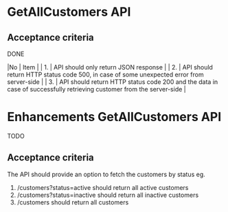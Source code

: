 # GetAllCustomers API 

## Acceptance criteria
DONE

|No  |  Item |
| 1. | API should only return JSON response |
| 2. | API should return HTTP status code 500, in case of some unexpected error from server-side |
| 3. | API should return HTTP status code 200 and the data in case of successfully retrieving customer from the server-side |

# Enhancements GetAllCustomers API 

TODO

## Acceptance criteria
The API should provide an option to fetch the customers by status eg.
1. /customers?status=active should return all active customers
2. /customers?status=inactive should return all inactive customers
3. /customers should return all customers
